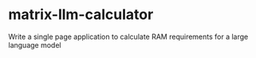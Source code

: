 # matrix-llm-calculator
Write a single page application to calculate RAM requirements for a large language model

